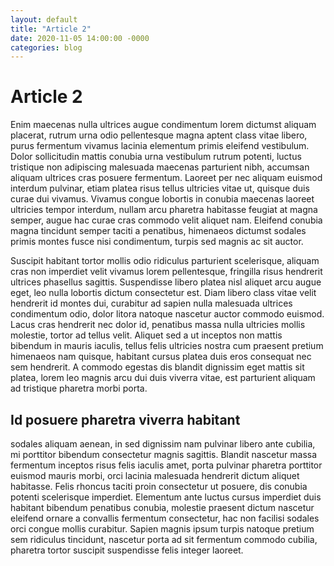 ```yaml
---
layout: default
title: "Article 2"
date: 2020-11-05 14:00:00 -0000
categories: blog
---
```


# Article 2

Enim maecenas nulla ultrices augue condimentum lorem dictumst aliquam placerat, rutrum urna odio pellentesque magna aptent class vitae libero, purus fermentum vivamus lacinia elementum primis eleifend vestibulum. Dolor sollicitudin mattis conubia urna vestibulum rutrum potenti, luctus tristique non adipiscing malesuada maecenas parturient nibh, accumsan aliquam ultrices cras posuere fermentum. Laoreet per nec aliquam euismod interdum pulvinar, etiam platea risus tellus ultricies vitae ut, quisque duis curae dui vivamus. Vivamus congue lobortis in conubia maecenas laoreet ultricies tempor interdum, nullam arcu pharetra habitasse feugiat at magna semper, augue hac curae cras commodo velit aliquet nam. Eleifend conubia magna tincidunt semper taciti a penatibus, himenaeos dictumst sodales primis montes fusce nisi condimentum, turpis sed magnis ac sit auctor.

Suscipit habitant tortor mollis odio ridiculus parturient scelerisque, aliquam cras non imperdiet velit vivamus lorem pellentesque, fringilla risus hendrerit ultrices phasellus sagittis. Suspendisse libero platea nisl aliquet arcu augue eget, leo nulla lobortis dictum consectetur est. Diam libero class vitae velit hendrerit id montes dui, curabitur ad sapien nulla malesuada ultrices condimentum odio, dolor litora natoque nascetur auctor commodo euismod. Lacus cras hendrerit nec dolor id, penatibus massa nulla ultricies mollis molestie, tortor ad tellus velit. Aliquet sed a ut inceptos non mattis bibendum in mauris iaculis, tellus felis ultricies nostra cum praesent pretium himenaeos nam quisque, habitant cursus platea duis eros consequat nec sem hendrerit. A commodo egestas dis blandit dignissim eget mattis sit platea, lorem leo magnis arcu dui duis viverra vitae, est parturient aliquam ad tristique pharetra morbi porta.

## Id posuere pharetra viverra habitant 

sodales aliquam aenean, in sed dignissim nam pulvinar libero ante cubilia, mi porttitor bibendum consectetur magnis sagittis. Blandit nascetur massa fermentum inceptos risus felis iaculis amet, porta pulvinar pharetra porttitor euismod mauris morbi, orci lacinia malesuada hendrerit dictum aliquet habitasse. Felis rhoncus taciti proin consectetur ut posuere, dis conubia potenti scelerisque imperdiet. Elementum ante luctus cursus imperdiet duis habitant bibendum penatibus conubia, molestie praesent dictum nascetur eleifend ornare a convallis fermentum consectetur, hac non facilisi sodales orci congue mollis curabitur. Sapien magnis ipsum turpis natoque pretium sem ridiculus tincidunt, nascetur porta ad sit fermentum commodo cubilia, pharetra tortor suscipit suspendisse felis integer laoreet.